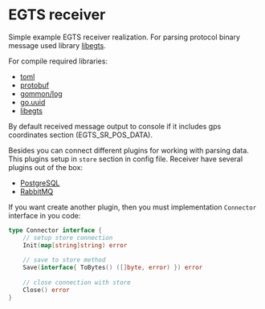 # EGTS receiver

Simple example EGTS receiver realization. For parsing protocol binary message used library [libegts](github.com/kuznetsovin/libegts).

For compile required libraries:

- [toml](github.com/BurntSushi/toml)
- [protobuf](github.com/golang/protobuf/proto)
- [gommon/log](github.com/labstack/gommon/log)
- [go.uuid](github.com/satori/go.uuid)
- [libegts](github.com/kuznetsovin/libegts)

By default received message output to console if it includes gps coordinates section (EGTS_SR_POS_DATA). 

Besides you can connect different plugins for working with parsing data. This plugins setup in ```store``` section 
in config file. Receiver have several plugins out of the box:

- [PostgreSQL](plugin_stores/postgresql/README.md)
- [RabbitMQ](plugin_stores/rabbitmq/README.md)

If you want create another plugin, then you must implementation ```Connector``` interface in you code:

```go
type Connector interface {
	// setup store connection
	Init(map[string]string) error
	
	// save to store method
	Save(interface{ ToBytes() ([]byte, error) }) error
	
	// close connection with store
	Close() error
}
```